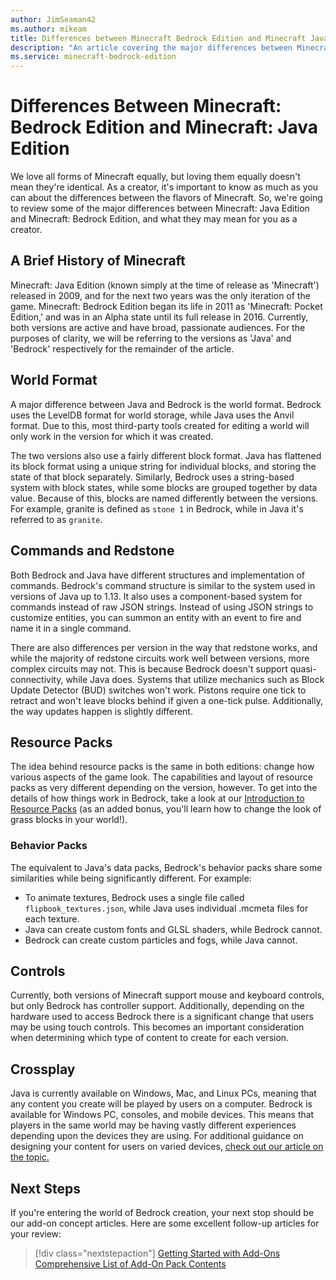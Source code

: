 ```yaml
---
author: JimSeaman42
ms.author: mikeam
title: Differences between Minecraft Bedrock Edition and Minecraft Java Edition
description: "An article covering the major differences between Minecraft: Bedrock Edition and Minecraft: Java Edition"
ms.service: minecraft-bedrock-edition
---
```


# Differences Between Minecraft: Bedrock Edition and Minecraft: Java Edition

We love all forms of Minecraft equally, but loving them equally doesn't mean they're identical. As a creator, it's important to know as much as you can about the differences between the flavors of Minecraft. So, we're going to review some of the major differences between Minecraft: Java Edition and Minecraft: Bedrock Edition, and what they may mean for you as a creator.

## A Brief History of Minecraft

Minecraft: Java Edition (known simply at the time of release as 'Minecraft') released in 2009, and for the next two years was the only iteration of the game. Minecraft: Bedrock Edition began its life in 2011 as 'Minecraft: Pocket Edition,' and was in an Alpha state until its full release in 2016. Currently, both versions are active and have broad, passionate audiences. For the purposes of clarity, we will be referring to the versions as 'Java' and 'Bedrock' respectively for the remainder of the article.

## World Format

A major difference between Java and Bedrock is the world format. Bedrock uses the LevelDB format for world storage, while Java uses the Anvil format. Due to this, most third-party tools created for editing a world will only work in the version for which it was created.

The two versions also use a fairly different block format. Java has flattened its block format using a unique string for individual blocks, and storing the state of that block separately. Similarly, Bedrock uses a string-based system with block states, while some blocks are grouped together by data value. Because of this, blocks are named differently between the versions. For example, granite is defined as `stone 1` in Bedrock, while in Java it's referred to as `granite`.

## Commands and Redstone

Both Bedrock and Java have different structures and implementation of commands. Bedrock's command structure is similar to the system used in versions of Java up to 1.13. It also uses a component-based system for commands instead of raw JSON strings. Instead of using JSON strings to customize entities, you can summon an entity with an event to fire and name it in a single command.

There are also differences per version in the way that redstone works, and while the majority of redstone circuits work well between versions, more complex circuits may not. This is because Bedrock doesn't support quasi-connectivity, while Java does. Systems that utilize mechanics such as Block Update Detector (BUD) switches won't work. Pistons require one tick to retract and won't leave blocks behind if given a one-tick pulse. Additionally, the way updates happen is slightly different.

## Resource Packs

The idea behind resource packs is the same in both editions: change how various aspects of the game look. The capabilities and layout of resource packs as very different depending on the version, however. To get into the details of how things work in Bedrock, take a look at our [Introduction to Resource Packs](ResourcePack.md) (as an added bonus, you'll learn how to change the look of grass blocks in your world!).

### Behavior Packs

The equivalent to Java's data packs, Bedrock's behavior packs share some similarities while being significantly different. For example:

- To animate textures, Bedrock uses a single file called `flipbook_textures.json`, while Java uses individual .mcmeta files for each texture.
- Java can create custom fonts and GLSL shaders, while Bedrock cannot.
- Bedrock can create custom particles and fogs, while Java cannot.

## Controls

Currently, both versions of Minecraft support mouse and keyboard controls, but only Bedrock has controller support. Additionally, depending on the hardware used to access Bedrock there is a significant change that users may be using touch controls. This becomes an important consideration when determining which type of content to create for each version.

## Crossplay

Java is currently available on Windows, Mac, and Linux PCs, meaning that any content you create will be played by users on a computer. Bedrock is available for Windows PC, consoles, and mobile devices. This means that players in the same world may be having vastly different experiences depending upon the devices they are using. For additional guidance on designing your content for users on varied devices, [check out our article on the topic.](DesigningGameplayForVariousDevices.md)

## Next Steps

If you're entering the world of Bedrock creation, your next stop should be our add-on concept articles. Here are some excellent follow-up articles for your review:

> [!div class="nextstepaction"]
> [Getting Started with Add-Ons](GettingStarted.md)
> [Comprehensive List of Add-On Pack Contents](ComprehensivePackContents.md)
